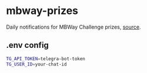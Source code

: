 # mbway-prizes

Daily notifications for MBWay Challenge prizes, [source](https://www.mbway.pt/challenge-regulamento/).

## .env config
```sh
TG_API_TOKEN=telegra-bot-token
TG_USER_ID=your-chat-id
```
